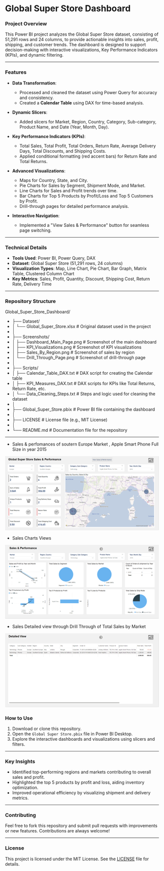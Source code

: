 # **Global Super Store Dashboard**

### **Project Overview**
This Power BI project analyzes the Global Super Store dataset, consisting of 51,291 rows and 24 columns, to provide actionable insights into sales, profit, shipping, and customer trends. The dashboard is designed to support decision-making with interactive visualizations, Key Performance Indicators (KPIs), and dynamic filtering.

---

### **Features**
- **Data Transformation**:  
  - Processed and cleaned the dataset using Power Query for accuracy and consistency.  
  - Created a **Calendar Table** using DAX for time-based analysis.  

- **Dynamic Slicers**:  
  - Added slicers for Market, Region, Country, Category, Sub-category, Product Name, and Date (Year, Month, Day).  

- **Key Performance Indicators (KPIs)**:  
  - Total Sales, Total Profit, Total Orders, Return Rate, Average Delivery Days, Total Discounts, and Shipping Costs.  
  - Applied conditional formatting (red accent bars) for Return Rate and Total Returns.  

- **Advanced Visualizations**:  
  - Maps for Country, State, and City.  
  - Pie Charts for Sales by Segment, Shipment Mode, and Market.  
  - Line Charts for Sales and Profit trends over time.  
  - Bar Charts for Top 5 Products by Profit/Loss and Top 5 Customers by Profit.  
  - Drill-through pages for detailed performance analysis.  

- **Interactive Navigation**:  
  - Implemented a "View Sales & Performance" button for seamless page switching.  

---

### **Technical Details**
- **Tools Used**: Power BI, Power Query, DAX  
- **Dataset**: Global Super Store (51,291 rows, 24 columns)  
- **Visualization Types**: Map, Line Chart, Pie Chart, Bar Graph, Matrix Table, Clustered Column Chart  
- **Key Metrics**: Sales, Profit, Quantity, Discount, Shipping Cost, Return Rate, Delivery Time  

---

### **Repository Structure**
Global_Super_Store_Dashboard/
- ├── Dataset/
- │   └── Global_Super_Store.xlsx               # Original dataset used in the project
- │
- ├── Screenshots/
- │   ├── Dashboard_Main_Page.png              # Screenshot of the main dashboard
- │   ├── KPI_Visualizations.png               # Screenshot of KPI visualizations
- │   ├── Sales_By_Region.png                  # Screenshot of sales by region
- │   └── Drill_Through_Page.png               # Screenshot of drill-through page
- │
- ├── Scripts/
- │   ├── Calendar_Table_DAX.txt               # DAX script for creating the Calendar table
- │   ├── KPI_Measures_DAX.txt                 # DAX scripts for KPIs like Total Returns, Return Rate, etc.
- │   └── Data_Cleaning_Steps.txt              # Steps and logic used for cleaning the dataset
- │
- ├── Global_Super_Store.pbix                  # Power BI file containing the dashboard
- │
- ├── LICENSE                                  # License file (e.g., MIT License)
- │
- └── README.md                                # Documentation file for the repository


---
- Sales & perfomances of soutern Europe Market , Apple Smart Phone Full Size in year 2015
  
![Sales & Performances](https://github.com/diwakarnagaraju/Global-Super-Store/blob/6f63f32509371daf3fc3e7376ff26b3c7e9cb4d7/Sales%20%26%20Performaces.png)

- Sales Charts Views

![Charts View of Sales](https://github.com/diwakarnagaraju/Global-Super-Store/blob/442cda62d84bd45a51ce14501d20527d61ec69b5/Sales%20Through%20Charts.png)

- Sales Detailed view through Drill Through of Total Sales by Market

![Drill Through](https://github.com/diwakarnagaraju/Global-Super-Store/blob/442cda62d84bd45a51ce14501d20527d61ec69b5/Drilled%20through.png)


### **How to Use**
1. Download or clone this repository.  
2. Open the `Global Super Store.pbix` file in Power BI Desktop.  
3. Explore the interactive dashboards and visualizations using slicers and filters.  

---

### **Key Insights**
- Identified top-performing regions and markets contributing to overall sales and profit.  
- Highlighted the top 5 products by profit and loss, aiding inventory optimization.  
- Improved operational efficiency by visualizing shipment and delivery metrics.

---

### **Contributing**
Feel free to fork this repository and submit pull requests with improvements or new features. Contributions are always welcome!

---

### **License**
This project is licensed under the MIT License. See the [LICENSE](LICENSE) file for details.

